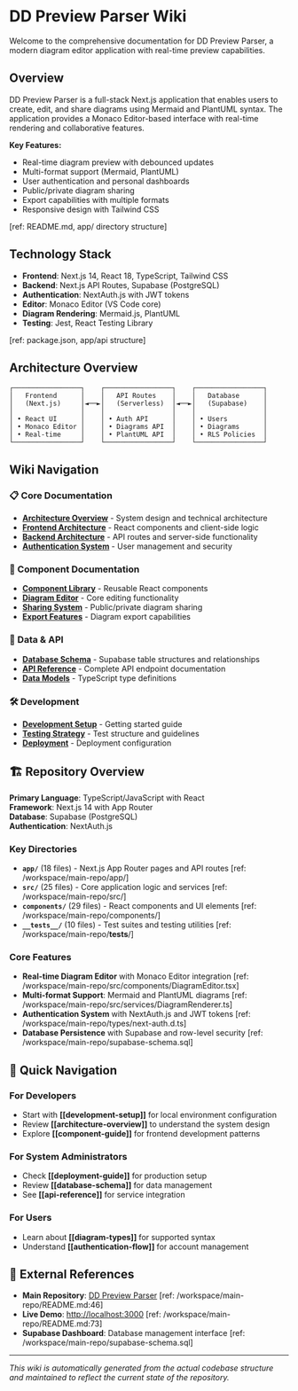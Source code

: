 # DD Preview Parser Wiki

Welcome to the comprehensive documentation for DD Preview Parser, a modern diagram editor application with real-time preview capabilities.

## Overview

DD Preview Parser is a full-stack Next.js application that enables users to create, edit, and share diagrams using Mermaid and PlantUML syntax. The application provides a Monaco Editor-based interface with real-time rendering and collaborative features.

**Key Features:**
- Real-time diagram preview with debounced updates
- Multi-format support (Mermaid, PlantUML)
- User authentication and personal dashboards
- Public/private diagram sharing
- Export capabilities with multiple formats
- Responsive design with Tailwind CSS

[ref: README.md, app/ directory structure]

## Technology Stack

- **Frontend**: Next.js 14, React 18, TypeScript, Tailwind CSS
- **Backend**: Next.js API Routes, Supabase (PostgreSQL)
- **Authentication**: NextAuth.js with JWT tokens
- **Editor**: Monaco Editor (VS Code core)
- **Diagram Rendering**: Mermaid.js, PlantUML
- **Testing**: Jest, React Testing Library

[ref: package.json, app/api structure]

## Architecture Overview

```
┌─────────────────┐    ┌─────────────────┐    ┌─────────────────┐
│   Frontend      │    │   API Routes    │    │   Database      │
│   (Next.js)     │◄──►│   (Serverless)  │◄──►│   (Supabase)    │
│                 │    │                 │    │                 │
│ • React UI      │    │ • Auth API      │    │ • Users         │
│ • Monaco Editor │    │ • Diagrams API  │    │ • Diagrams      │
│ • Real-time     │    │ • PlantUML API  │    │ • RLS Policies  │
└─────────────────┘    └─────────────────┘    └─────────────────┘
```

## Wiki Navigation

### 📋 Core Documentation
- **[Architecture Overview](./architecture/README.md)** - System design and technical architecture
- **[Frontend Architecture](./frontend/README.md)** - React components and client-side logic
- **[Backend Architecture](./backend/README.md)** - API routes and server-side functionality
- **[Authentication System](./authentication/README.md)** - User management and security

### 🧩 Component Documentation
- **[Component Library](./components/README.md)** - Reusable React components
- **[Diagram Editor](./components/diagram-editor.md)** - Core editing functionality
- **[Sharing System](./components/sharing.md)** - Public/private diagram sharing
- **[Export Features](./components/export.md)** - Diagram export capabilities

### 💾 Data & API
- **[Database Schema](./backend/database.md)** - Supabase table structures and relationships
- **[API Reference](./backend/api-reference.md)** - Complete API endpoint documentation
- **[Data Models](./backend/data-models.md)** - TypeScript type definitions

### 🛠️ Development
- **[Development Setup](./development/setup.md)** - Getting started guide
- **[Testing Strategy](./development/testing.md)** - Test structure and guidelines
- **[Deployment](./development/deployment.md)** - Deployment configuration

## 🏗️ Repository Overview

**Primary Language**: TypeScript/JavaScript with React  
**Framework**: Next.js 14 with App Router  
**Database**: Supabase (PostgreSQL)  
**Authentication**: NextAuth.js  

### Key Directories
- **`app/`** (18 files) - Next.js App Router pages and API routes [ref: /workspace/main-repo/app/]
- **`src/`** (25 files) - Core application logic and services [ref: /workspace/main-repo/src/]  
- **`components/`** (29 files) - React components and UI elements [ref: /workspace/main-repo/components/]
- **`__tests__/`** (10 files) - Test suites and testing utilities [ref: /workspace/main-repo/__tests__/]

### Core Features
- **Real-time Diagram Editor** with Monaco Editor integration [ref: /workspace/main-repo/src/components/DiagramEditor.tsx]
- **Multi-format Support**: Mermaid and PlantUML diagrams [ref: /workspace/main-repo/src/services/DiagramRenderer.ts]
- **Authentication System** with NextAuth.js and JWT tokens [ref: /workspace/main-repo/types/next-auth.d.ts]
- **Database Persistence** with Supabase and row-level security [ref: /workspace/main-repo/supabase-schema.sql]

## 🚀 Quick Navigation

### For Developers
- Start with **[[development-setup]]** for local environment configuration
- Review **[[architecture-overview]]** to understand the system design
- Explore **[[component-guide]]** for frontend development patterns

### For System Administrators  
- Check **[[deployment-guide]]** for production setup
- Review **[[database-schema]]** for data management
- See **[[api-reference]]** for service integration

### For Users
- Learn about **[[diagram-types]]** for supported syntax
- Understand **[[authentication-flow]]** for account management

## 🔗 External References

- **Main Repository**: [DD Preview Parser](https://github.com/durdan/dd-preview-parser) [ref: /workspace/main-repo/README.md:46]
- **Live Demo**: [http://localhost:3000](http://localhost:3000) [ref: /workspace/main-repo/README.md:73]
- **Supabase Dashboard**: Database management interface [ref: /workspace/main-repo/supabase-schema.sql]

---

*This wiki is automatically generated from the actual codebase structure and maintained to reflect the current state of the repository.*